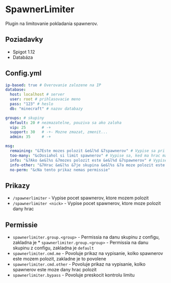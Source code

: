 # SpawnerLimiter

Plugin na limitovanie pokladania spawnerov.

## Poziadavky

* Spigot 1.12
* Databáza

## Config.yml

```yaml
ip-based: true # Overovanie zalozene na IP
database: 
  host: localhost # server
  user: root # prihlasovacie meno
  pass: "123" # heslo
  db: "minecraft" # nazov databazy

groups: # skupiny
  default: 20 # nezmazatelne, pouziva sa ako zaloha
  vip: 25       # -+
  support: 30   # -+- Mozne zmazat, zmenit...
  admin: 35     # -+

msg:
  remaining: "&7Este mozes polozit &e&l%d &7spawnerov" # Vypise sa pri polozeni spawneru
  too-many: "&cDosiahol si limit spawnerov" # Vypise sa, ked ma hrac maximalny pocet spawnerov
  info: "&7Ako &e&l%s &7mozes polozit este &e&l%d &7spawnerov" # Vypise sa po prikaze
  info-other: "&7Hrac &e&l%s &7je skupina &e&l%s &7a moze polozit este &e&l%d &7spawnerov" # Vypise sa po prikaze
  no-perm: "&cNa tento prikaz nemas permissie"
```

## Prikazy

* `/spawnerlimiter` - Vypise pocet spawnerov, ktore mozem polozit
* `/spawnerlimiter <nick>` - Vypise pocet spawnerov, ktore moze polozit dany hrac

## Permissie

* `spawnerlimiter.group.<group>` - Permissia na danu skupinu z configu, zakladna je * `spawnerlimiter.group.<group>` - Permissia na danu skupinu z configu, zakladna je `default`
* `spawnerlimiter.cmd.me` - Povoluje prikaz na vypisanie, kolko spawnerov este mozem polozit, zakladne je to povolene
* `spawnerlimiter.cmd.other` - Povoluje prikaz na vypisanie, kolko spawnerov este moze dany hrac polozit
* `spawnerlimiter.bypass` - Povoluje preskocit kontrolu limitu